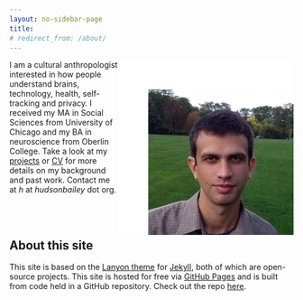 ```yaml
---
layout: no-sidebar-page
title: 
# redirect_from: /about/
---
```


<img style="float: right;" alt="portrait" src="/assets/hb_2.jpg" width="310" height="310">

I am a cultural anthropologist interested in how people understand brains, technology, health, self-tracking and privacy. I received my MA in Social Sciences from University of Chicago and my BA in neuroscience from Oberlin College. Take a look at my [projects](/projects) or [CV](/cv) for more details on my background and past work<!---, or check out my [writing](/blog)--->. Contact me at _h_ at _hudsonbailey_ dot org. 


<br><br>

## About this site

This site is based on the [Lanyon theme](http://lanyon.getpoole.com) for [Jekyll](http://jekyllrb.com), both of which are open-source projects. This site is hosted for free via [GitHub Pages](https://pages.github.com) and is built from code held in a GitHub repository. Check out the repo [here](https://github.com/hdbhdb/hdbhdb.github.io).
